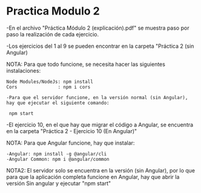 # Practica Modulo 2
 
-En el archivo "Práctica Módulo 2 (explicación).pdf" se muestra paso por paso la realización de cada ejercicio.

-Los ejercicios del 1 al 9 se pueden encontrar en la carpeta "Práctica 2 (sin Angular)

  NOTA: Para que todo funcione, se necesita hacer las siguientes instalaciones:

    Node Modules/NodeJs: npm install
    Cors               : npm i cors 

    -Para que el servidor funcione, en la versión normal (sin Angular), hay que ejecutar el siguiente comando:

     npm start

-El ejercicio 10, en el que hay que migrar el código a Angular, se encuentra en la carpeta "Práctica 2 - Ejercicio 10 (En Angular)"

  NOTA: Para que Angular funcione, hay que instalar:
  
    -Angular: npm install -g @angular/cli
    -Angular Common: npm i @angular/common
    
  NOTA2: El servidor solo se encuentra en la versión (sin Angular), por lo que para que la aplicación completa funcione en Angular, hay que abrir la versión Sin angular y ejecutar "npm start"

  

